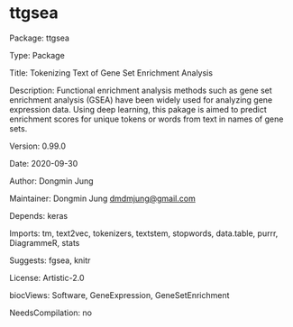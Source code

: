 # ttgsea

Package: ttgsea

Type: Package

Title: Tokenizing Text of Gene Set Enrichment Analysis

Description: Functional enrichment analysis methods such as gene set enrichment analysis (GSEA) have been widely used for analyzing gene expression data. Using deep learning, this pakage is aimed to predict enrichment scores for unique tokens or words from text in names of gene sets.

Version: 0.99.0

Date: 2020-09-30

Author: Dongmin Jung

Maintainer: Dongmin Jung <dmdmjung@gmail.com>

Depends: keras

Imports: tm, text2vec, tokenizers, textstem, stopwords, data.table, purrr, DiagrammeR, stats

Suggests: fgsea, knitr

License: Artistic-2.0

biocViews: Software, GeneExpression, GeneSetEnrichment

NeedsCompilation: no





